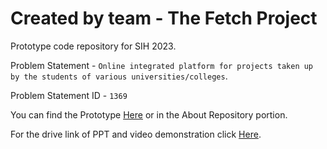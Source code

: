 # Created by team - The Fetch Project

Prototype code repository for SIH 2023.

Problem Statement - `Online integrated platform for projects taken up by the students of various universities/colleges`.

Problem Statement ID - `1369`

You can find the Prototype [Here](https://innoworks.vercel.app/) or in the About Repository portion.

For the drive link of PPT and video demonstration click [Here](https://drive.google.com/drive/folders/1tJ9L-ygen9hJ6Z07Y_NPcasq5TpUBpub?usp=drive_link ).
